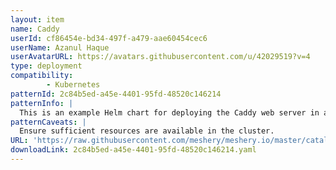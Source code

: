 ```yaml
---
layout: item
name: Caddy
userId: cf86454e-bd34-497f-a479-aae60454cec6
userName: Azanul Haque
userAvatarURL: https://avatars.githubusercontent.com/u/42029519?v=4
type: deployment
compatibility: 
        - Kubernetes
patternId: 2c84b5ed-a45e-4401-95fd-48520c146214
patternInfo: |
  This is an example Helm chart for deploying the Caddy web server in a Kubernetes cluster. Here's a breakdown of the different components and files in this Helm chart: 1. **Chart.yaml**: Metadata about the Helm chart, including its name, version, and API version. 2. **values.yaml**: Configuration values for the Helm chart. These values can be customized when deploying the chart. Notable configurations include the Caddy image repository and tag, replica count, port, TLS settings, and whether to enable ingress. 3. **deployment.yaml**: Kubernetes Deployment resource definition. It specifies how the Caddy application should be deployed, including the number of replicas, container image, container arguments (to run Caddy with a custom config file), and volume mounts for configuration. 4. **service.yaml**: Kubernetes Service resource definition. It defines a service for Caddy, which can be accessed from outside the cluster. This example sets up a LoadBalancer type service. 5. **configmap.yaml**: Kubernetes ConfigMap resource definition. It contains two pieces of configuration data: the Caddyfile (custom Caddy configuration) and TLS settings in JSON format. 6. **ingress.yaml**: Kubernetes Ingress resource definition. If enabled, it defines how incoming traffic should be routed to the Caddy service based on host and paths. This example specifies routing rules for `example.com` with paths `/api/*` and `/*` to different backend services. The Helm chart provides a convenient way to package and deploy Caddy with various customizations and configurations. Users can override values in `values.yaml` to tailor the deployment to their specific needs when installing the Helm chart.
patternCaveats: |
  Ensure sufficient resources are available in the cluster.
URL: 'https://raw.githubusercontent.com/meshery/meshery.io/master/catalog/2c84b5ed-a45e-4401-95fd-48520c146214.yaml'
downloadLink: 2c84b5ed-a45e-4401-95fd-48520c146214.yaml
---
```

